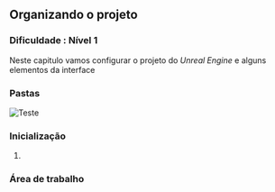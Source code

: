 ## Organizando o projeto
### Dificuldade : **Nível 1**

Neste capitulo vamos configurar o projeto do *Unreal Engine* e alguns elementos da interface

### Pastas
![Teste](https://myerco.github.io/unreal-engine/imagens/animacao.png)

### Inicialização
1.

### Área de trabalho
